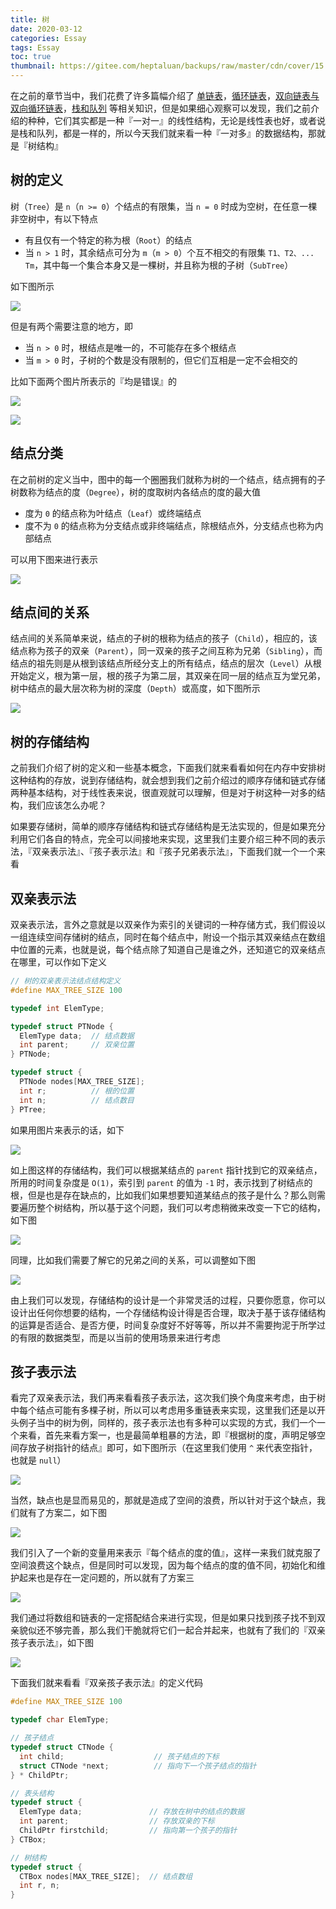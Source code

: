 ```yaml
---
title: 树
date: 2020-03-12
categories: Essay
tags: Essay
toc: true
thumbnail: https://gitee.com/heptaluan/backups/raw/master/cdn/cover/15.webp
---
```


在之前的章节当中，我们花费了许多篇幅介绍了 [单链表](https://heptaluan.github.io/2020/01/12/Essay/07/)，[循环链表](https://heptaluan.github.io/2020/02/06/Essay/09/)，[双向链表与双向循环链表](https://heptaluan.github.io/2020/02/17/Essay/10/)，[栈和队列](https://heptaluan.github.io/2020/02/22/Essay/11/) 等相关知识，但是如果细心观察可以发现，我们之前介绍的种种，它们其实都是一种『一对一』的线性结构，无论是线性表也好，或者说是栈和队列，都是一样的，所以今天我们就来看一种『一对多』的数据结构，那就是『树结构』

<!--more-->

## 树的定义

树（`Tree`）是 `n`（`n >= 0`）个结点的有限集，当 `n = 0` 时成为空树，在任意一棵非空树中，有以下特点

* 有且仅有一个特定的称为根（`Root`）的结点
* 当 `n > 1` 时，其余结点可分为 `m`（`m > 0`）个互不相交的有限集 `T1、T2、... Tm`，其中每一个集合本身又是一棵树，并且称为根的子树（`SubTree`）

如下图所示

![](https://gitee.com/heptaluan/backups/raw/master/cdn/essay/15-01.png)

但是有两个需要注意的地方，即

* 当 `n > 0` 时，根结点是唯一的，不可能存在多个根结点
* 当 `m > 0` 时，子树的个数是没有限制的，但它们互相是一定不会相交的

比如下面两个图片所表示的『均是错误』的

![](https://gitee.com/heptaluan/backups/raw/master/cdn/essay/15-02.png)

![](https://gitee.com/heptaluan/backups/raw/master/cdn/essay/15-03.png)



## 结点分类

在之前树的定义当中，图中的每一个圈圈我们就称为树的一个结点，结点拥有的子树数称为结点的度（`Degree`），树的度取树内各结点的度的最大值

* 度为 `0` 的结点称为叶结点（`Leaf`）或终端结点
* 度不为 `0` 的结点称为分支结点或非终端结点，除根结点外，分支结点也称为内部结点

可以用下图来进行表示

![](https://gitee.com/heptaluan/backups/raw/master/cdn/essay/15-04.png)



## 结点间的关系

结点间的关系简单来说，结点的子树的根称为结点的孩子（`Child`），相应的，该结点称为孩子的双亲（`Parent`），同一双亲的孩子之间互称为兄弟（`Sibling`），而结点的祖先则是从根到该结点所经分支上的所有结点，结点的层次（`Level`）从根开始定义，根为第一层，根的孩子为第二层，其双亲在同一层的结点互为堂兄弟，树中结点的最大层次称为树的深度（`Depth`）或高度，如下图所示

![](https://gitee.com/heptaluan/backups/raw/master/cdn/essay/15-05.png)




## 树的存储结构

之前我们介绍了树的定义和一些基本概念，下面我们就来看看如何在内存中安排树这种结构的存放，说到存储结构，就会想到我们之前介绍过的顺序存储和链式存储两种基本结构，对于线性表来说，很直观就可以理解，但是对于树这种一对多的结构，我们应该怎么办呢？

如果要存储树，简单的顺序存储结构和链式存储结构是无法实现的，但是如果充分利用它们各自的特点，完全可以间接地来实现，这里我们主要介绍三种不同的表示法，『双亲表示法』、『孩子表示法』和『孩子兄弟表示法』，下面我们就一个一个来看



## 双亲表示法

双亲表示法，言外之意就是以双亲作为索引的关键词的一种存储方式，我们假设以一组连续空间存储树的结点，同时在每个结点中，附设一个指示其双亲结点在数组中位置的元素，也就是说，每个结点除了知道自己是谁之外，还知道它的双亲结点在哪里，可以作如下定义

```c
// 树的双亲表示法结点结构定义
#define MAX_TREE_SIZE 100

typedef int ElemType;

typedef struct PTNode {
  ElemType data;  // 结点数据
  int parent;     // 双亲位置
} PTNode;

typedef struct {
  PTNode nodes[MAX_TREE_SIZE];
  int r;          // 根的位置
  int n;          // 结点数目
} PTree;
```

如果用图片来表示的话，如下

![](https://gitee.com/heptaluan/backups/raw/master/cdn/essay/15-06.png)

如上图这样的存储结构，我们可以根据某结点的 `parent` 指针找到它的双亲结点，所用的时间复杂度是 `O(1)`，索引到 `parent` 的值为 `-1` 时，表示找到了树结点的根，但是也是存在缺点的，比如我们如果想要知道某结点的孩子是什么？那么则需要遍历整个树结构，所以基于这个问题，我们可以考虑稍微来改变一下它的结构，如下图

![](https://gitee.com/heptaluan/backups/raw/master/cdn/essay/15-07.png)

同理，比如我们需要了解它的兄弟之间的关系，可以调整如下图

![](https://gitee.com/heptaluan/backups/raw/master/cdn/essay/15-08.png)

由上我们可以发现，存储结构的设计是一个非常灵活的过程，只要你愿意，你可以设计出任何你想要的结构，一个存储结构设计得是否合理，取决于基于该存储结构的运算是否适合、是否方便，时间复杂度好不好等等，所以并不需要拘泥于所学过的有限的数据类型，而是以当前的使用场景来进行考虑


## 孩子表示法

看完了双亲表示法，我们再来看看孩子表示法，这次我们换个角度来考虑，由于树中每个结点可能有多棵子树，所以可以考虑用多重链表来实现，这里我们还是以开头例子当中的树为例，同样的，孩子表示法也有多种可以实现的方式，我们一个一个来看，首先来看方案一，也是最简单粗暴的方法，即『根据树的度，声明足够空间存放子树指针的结点』即可，如下图所示（在这里我们使用 `^` 来代表空指针，也就是 `null`）

![](https://gitee.com/heptaluan/backups/raw/master/cdn/essay/15-09.png)

当然，缺点也是显而易见的，那就是造成了空间的浪费，所以针对于这个缺点，我们就有了方案二，如下图

![](https://gitee.com/heptaluan/backups/raw/master/cdn/essay/15-10.png)

我们引入了一个新的变量用来表示『每个结点的度的值』，这样一来我们就克服了空间浪费这个缺点，但是同时可以发现，因为每个结点的度的值不同，初始化和维护起来也是存在一定问题的，所以就有了方案三

![](https://gitee.com/heptaluan/backups/raw/master/cdn/essay/15-11.png)

我们通过将数组和链表的一定搭配结合来进行实现，但是如果只找到孩子找不到双亲貌似还不够完善，那么我们干脆就将它们一起合并起来，也就有了我们的『双亲孩子表示法』，如下图

![](https://gitee.com/heptaluan/backups/raw/master/cdn/essay/15-12.png)

下面我们就来看看『双亲孩子表示法』的定义代码

```c
#define MAX_TREE_SIZE 100

typedef char ElemType;

// 孩子结点
typedef struct CTNode {
  int child;                    // 孩子结点的下标
  struct CTNode *next;          // 指向下一个孩子结点的指针
} * ChildPtr;

// 表头结构
typedef struct {
  ElemType data;               // 存放在树中的结点的数据
  int parent;                  // 存放双亲的下标
  ChildPtr firstchild;         // 指向第一个孩子的指针
} CTBox;

// 树结构
typedef struct {
  CTBox nodes[MAX_TREE_SIZE];  // 结点数组
  int r, n;
}
```


